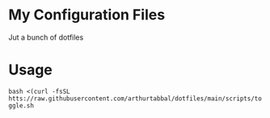 # My Configuration Files 

Jut a bunch of dotfiles

# Usage

```bash <(curl -fsSL htts://raw.githubusercontent.com/arthurtabbal/dotfiles/main/scripts/toggle.sh```
